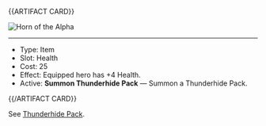 <!-- ======================================

How to Contribute: https://ggs.wiki/r/howto

Artifact-specific info: https://github.com/GGS-ORG/artifact/blob/master/README.md

====================================== -->


{{ARTIFACT CARD}}

<!-- Card image goes here. -->

![Horn of the Alpha](https://i.imgur.com/mjipxic.jpg)

---

<!-- Card description goes here. -->

* Type: Item
* Slot: Health
* Cost: 25
* Effect: Equipped hero has +4 Health.
* Active: **Summon Thunderhide Pack** — Summon a Thunderhide Pack. 

{{/ARTIFACT CARD}}

See [Thunderhide Pack](https://ggs.wiki/artifact/cards/thunderhide-pack).
